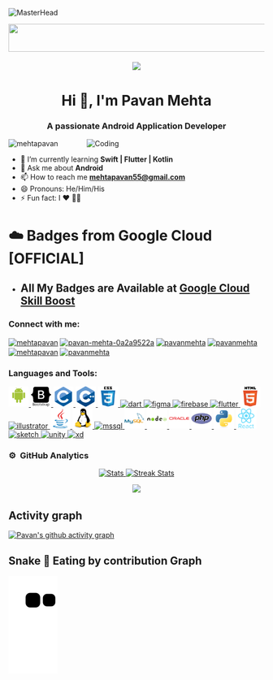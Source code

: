 ![MasterHead](https://miro.medium.com/max/1200/1*27l0l6-3FHCxmyGZ4WhAIw.png)
<div style=" font-size: medium; color: #447ff7" align=center>
<img src="https://readme-typing-svg.herokuapp.com?font=Kaushan+Script&size=40&duration=3500&color=447FF7&background=FFFFFF00&center=true&vCenter=true&width=650&height=55&lines=Hello!+It's+Mehta Pavan +%F0%9F%91%8B%F0%9F%8F%BB;I+am+a+Android+Developer+%F0%9F%A7%91%F0%9F%8F%BB%E2%80%8D%F0%9F%92%BB;I+am+from+India+%F0%9F%87%AE%F0%9F%87%B3; alt="Mehta Pavan" width="650" height="55">
<p  align="center">
<img src="https://user-images.githubusercontent.com/73097560/115834477-dbab4500-a447-11eb-908a-139a6edaec5c.gif">             
<br>
</div>

<h1 align="center">Hi 👋, I'm Pavan Mehta</h1>
<h3 align="center">A passionate Android Application Developer</h3>
<img align="right" alt="Coding" width="350" src="https://cdn.dribbble.com/users/1162077/screenshots/3848914/programmer.gif">

<p align="left"> <img src="https://komarev.com/ghpvc/?username=mehtapavan&label=Profile%20views&color=0e75b6&style=flat" alt="mehtapavan" /> </p>

- 🌱 I’m currently learning **Swift | Flutter | Kotlin**
- 💬 Ask me about **Android**
- 📫 How to reach me **mehtapavan55@gmail.com**
- 😄 Pronouns: He/Him/His 
- ⚡ Fun fact: I ❤️ 👨‍💻 
                                                                                                                                         
<!-- - 👨‍💻 All of my projects are available at [Portfolio](https://brijesh8128-portfolio.netlify.app/) -->

# ☁️ Badges from Google Cloud [OFFICIAL]

<!-- - #### [Create and Manage Cloud Resources](https://www.cloudskillsboost.google/public_profiles/6f17af93-6db3-4bdf-a087-c510e295db52/badges/2982457)
- #### [Perform Foundational Infrastructure Tasks in Google Cloud](https://www.cloudskillsboost.google/public_profiles/6f17af93-6db3-4bdf-a087-c510e295db52/badges/2986608)
- #### [Set Up and Configure a Cloud Environment in Google Cloud](https://www.cloudskillsboost.google/public_profiles/6f17af93-6db3-4bdf-a087-c510e295db52/badges/2987512)
- #### [Automating Infrastructure on Google Cloud with Terraform](https://www.cloudskillsboost.google/public_profiles/6f17af93-6db3-4bdf-a087-c510e295db52/badges/2991317)
- #### [Preparing for Your Associate Cloud Engineer Journey](https://www.cloudskillsboost.google/public_profiles/6f17af93-6db3-4bdf-a087-c510e295db52/badges/2968374)
- #### [Google Cloud Fundamentals: Core Infrastructure](https://www.cloudskillsboost.google/public_profiles/6f17af93-6db3-4bdf-a087-c510e295db52/badges/2969099)
- #### [Essential Google Cloud Infrastructure: Foundation](https://www.cloudskillsboost.google/public_profiles/6f17af93-6db3-4bdf-a087-c510e295db52/badges/2975339)
- #### [Essential Google Cloud Infrastructure: Core Services](https://www.cloudskillsboost.google/public_profiles/6f17af93-6db3-4bdf-a087-c510e295db52/badges/2975648)
- #### [Elastic Google Cloud Infrastructure: Scaling and Automation](https://www.cloudskillsboost.google/public_profiles/6f17af93-6db3-4bdf-a087-c510e295db52/badges/2975655)
- #### [Getting Started with Google Kubernetes Engine](https://www.cloudskillsboost.google/public_profiles/6f17af93-6db3-4bdf-a087-c510e295db52/badges/2981033)
- #### [Logging, Monitoring and Observability in Google Cloud](https://www.cloudskillsboost.google/public_profiles/6f17af93-6db3-4bdf-a087-c510e295db52/badges/2981782)
- #### [Getting Started with Terraform for Google Cloud](https://www.cloudskillsboost.google/public_profiles/6f17af93-6db3-4bdf-a087-c510e295db52/badges/2981966)
 -->
 
- ## All My Badges are Available at [Google Cloud Skill Boost](https://www.cloudskillsboost.google/public_profiles/c8b8e333-136d-468d-9f5a-d3734bb7cfb4)

<h3 align="left">Connect with me:</h3>
<p align="left">
<a href="https://codepen.io/mehtapavan" target="blank"><img align="center" src="https://raw.githubusercontent.com/rahuldkjain/github-profile-readme-generator/master/src/images/icons/Social/codepen.svg" alt="mehtapavan" height="30" width="40" /></a>
<a href="https://linkedin.com/in/pavan-mehta-0a2a9522a" target="blank"><img align="center" src="https://raw.githubusercontent.com/rahuldkjain/github-profile-readme-generator/master/src/images/icons/Social/linked-in-alt.svg" alt="pavan-mehta-0a2a9522a" height="30" width="40" /></a>
<a href="https://kaggle.com/pavanmehta" target="blank"><img align="center" src="https://raw.githubusercontent.com/rahuldkjain/github-profile-readme-generator/master/src/images/icons/Social/kaggle.svg" alt="pavanmehta" height="30" width="40" /></a>
<a href="https://dribbble.com/pavanmehta" target="blank"><img align="center" src="https://raw.githubusercontent.com/rahuldkjain/github-profile-readme-generator/master/src/images/icons/Social/dribbble.svg" alt="pavanmehta" height="30" width="40" /></a>
<a href="https://www.behance.net/mehtapavan" target="blank"><img align="center" src="https://raw.githubusercontent.com/rahuldkjain/github-profile-readme-generator/master/src/images/icons/Social/behance.svg" alt="mehtapavan" height="30" width="40" /></a>
<a href="https://www.hackerrank.com/pavanmehta" target="blank"><img align="center" src="https://raw.githubusercontent.com/rahuldkjain/github-profile-readme-generator/master/src/images/icons/Social/hackerrank.svg" alt="pavanmehta" height="30" width="40" /></a>
</p>

<h3 align="left">Languages and Tools:</h3>
<p align="left"> <a href="https://developer.android.com" target="_blank" rel="noreferrer"> <img src="https://raw.githubusercontent.com/devicons/devicon/master/icons/android/android-original-wordmark.svg" alt="android" width="40" height="40"/> </a> <a href="https://getbootstrap.com" target="_blank" rel="noreferrer"> <img src="https://raw.githubusercontent.com/devicons/devicon/master/icons/bootstrap/bootstrap-plain-wordmark.svg" alt="bootstrap" width="40" height="40"/> </a> <a href="https://www.cprogramming.com/" target="_blank" rel="noreferrer"> <img src="https://raw.githubusercontent.com/devicons/devicon/master/icons/c/c-original.svg" alt="c" width="40" height="40"/> </a> <a href="https://www.w3schools.com/cpp/" target="_blank" rel="noreferrer"> <img src="https://raw.githubusercontent.com/devicons/devicon/master/icons/cplusplus/cplusplus-original.svg" alt="cplusplus" width="40" height="40"/> </a> <a href="https://www.w3schools.com/css/" target="_blank" rel="noreferrer"> <img src="https://raw.githubusercontent.com/devicons/devicon/master/icons/css3/css3-original-wordmark.svg" alt="css3" width="40" height="40"/> </a> <a href="https://dart.dev" target="_blank" rel="noreferrer"> <img src="https://www.vectorlogo.zone/logos/dartlang/dartlang-icon.svg" alt="dart" width="40" height="40"/> </a> <a href="https://www.figma.com/" target="_blank" rel="noreferrer"> <img src="https://www.vectorlogo.zone/logos/figma/figma-icon.svg" alt="figma" width="40" height="40"/> </a> <a href="https://firebase.google.com/" target="_blank" rel="noreferrer"> <img src="https://www.vectorlogo.zone/logos/firebase/firebase-icon.svg" alt="firebase" width="40" height="40"/> </a> <a href="https://flutter.dev" target="_blank" rel="noreferrer"> <img src="https://www.vectorlogo.zone/logos/flutterio/flutterio-icon.svg" alt="flutter" width="40" height="40"/> </a> <a href="https://www.w3.org/html/" target="_blank" rel="noreferrer"> <img src="https://raw.githubusercontent.com/devicons/devicon/master/icons/html5/html5-original-wordmark.svg" alt="html5" width="40" height="40"/> </a> <a href="https://www.adobe.com/in/products/illustrator.html" target="_blank" rel="noreferrer"> <img src="https://www.vectorlogo.zone/logos/adobe_illustrator/adobe_illustrator-icon.svg" alt="illustrator" width="40" height="40"/> </a> <a href="https://www.java.com" target="_blank" rel="noreferrer"> <img src="https://raw.githubusercontent.com/devicons/devicon/master/icons/java/java-original.svg" alt="java" width="40" height="40"/> </a> <a href="https://www.linux.org/" target="_blank" rel="noreferrer"> <img src="https://raw.githubusercontent.com/devicons/devicon/master/icons/linux/linux-original.svg" alt="linux" width="40" height="40"/> </a> <a href="https://www.microsoft.com/en-us/sql-server" target="_blank" rel="noreferrer"> <img src="https://www.svgrepo.com/show/303229/microsoft-sql-server-logo.svg" alt="mssql" width="40" height="40"/> </a> <a href="https://www.mysql.com/" target="_blank" rel="noreferrer"> <img src="https://raw.githubusercontent.com/devicons/devicon/master/icons/mysql/mysql-original-wordmark.svg" alt="mysql" width="40" height="40"/> </a> <a href="https://nodejs.org" target="_blank" rel="noreferrer"> <img src="https://raw.githubusercontent.com/devicons/devicon/master/icons/nodejs/nodejs-original-wordmark.svg" alt="nodejs" width="40" height="40"/> </a> <a href="https://www.oracle.com/" target="_blank" rel="noreferrer"> <img src="https://raw.githubusercontent.com/devicons/devicon/master/icons/oracle/oracle-original.svg" alt="oracle" width="40" height="40"/> </a> <a href="https://www.php.net" target="_blank" rel="noreferrer"> <img src="https://raw.githubusercontent.com/devicons/devicon/master/icons/php/php-original.svg" alt="php" width="40" height="40"/> </a> <a href="https://www.python.org" target="_blank" rel="noreferrer"> <img src="https://raw.githubusercontent.com/devicons/devicon/master/icons/python/python-original.svg" alt="python" width="40" height="40"/> </a> <a href="https://reactjs.org/" target="_blank" rel="noreferrer"> <img src="https://raw.githubusercontent.com/devicons/devicon/master/icons/react/react-original-wordmark.svg" alt="react" width="40" height="40"/> </a> <a href="https://www.sketch.com/" target="_blank" rel="noreferrer"> <img src="https://www.vectorlogo.zone/logos/sketchapp/sketchapp-icon.svg" alt="sketch" width="40" height="40"/> </a> <a href="https://unity.com/" target="_blank" rel="noreferrer"> <img src="https://www.vectorlogo.zone/logos/unity3d/unity3d-icon.svg" alt="unity" width="40" height="40"/> </a> <a href="https://www.adobe.com/products/xd.html" target="_blank" rel="noreferrer"> <img src="https://cdn.worldvectorlogo.com/logos/adobe-xd.svg" alt="xd" width="40" height="40"/> </a> </p>

### ⚙️ &nbsp;GitHub Analytics

<p align="center">
  <a href="https://github-readme-stats.vercel.app">
        <img width="49%" alt="Stats" src="https://github-readme-stats.vercel.app/api?&count_private=true&include_all_commits=true&username=Mehtapavan&theme=onedark&custom_title=GitHub+Stats&hide_border=true"/>
    </a>
    <a href="https://github-readme-streak-stats.herokuapp.com">
        <img width="49%" alt="Streak Stats" src="https://github-readme-streak-stats.herokuapp.com/?user=Mehtapavan&theme=onedark&hide_border=true"/>
    </a>
  <p align="center" >  <img height="180em" src="https://github-readme-stats-eight-theta.vercel.app/api/top-langs/?username=Mehtapavan&layout=compact&langs_count=8&theme=algolia"/>
</p>
</p>

## Activity graph
[![Pavan's github activity graph](https://github-readme-activity-graph.cyclic.app/graph?username=Mehtapavan&bg_color=000000&color=ce0dc1&line=28a81f&point=00ff59&area=true&hide_border=true)](https://github.com/Mehtapavan/github-readme-activity-graph)

## Snake 🐍 Eating by contribution Graph 
![Snake GIF](https://github.com/Mehtapavan/Mehtapavan/blob/output/github-contribution-grid-snake.svg)
